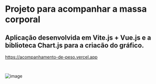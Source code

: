 # Projeto para acompanhar a massa corporal

## Aplicação desenvolvida em Vite.js + Vue.js e a biblioteca Chart.js para a criacão do gráfico.

https://acompanhamento-de-peso.vercel.app

<br>

![image](https://github.com/GabrielSales10/Acompanhamento-de-peso/assets/99056850/04367793-5b77-49b6-8e7e-a9abeca293c9)

